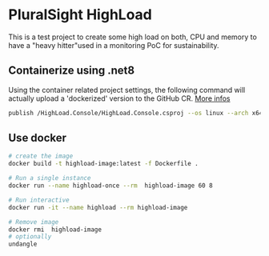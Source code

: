 # PluralSight HighLoad

This is a test project to create some high load on both, CPU and memory to have a "heavy hitter"used in a monitoring PoC for sustainability.

## Containerize using .net8

Using the container related project settings, the following command will actually upload a 'dockerized' version to the GitHub CR. [More infos](https://laurentkempe.com/2023/10/30/publish-dotnet-docker-images-using-dotnet-sdk-and-github-actions/)

```bash
publish /HighLoad.Console/HighLoad.Console.csproj --os linux --arch x64 /t:PublishContainer -c Release
```

## Use docker

```bash
# create the image
docker build -t highload-image:latest -f Dockerfile .

# Run a single instance
docker run --name highload-once --rm  highload-image 60 8

# Run interactive
docker run -it --name highload --rm highload-image

# Remove image
docker rmi  highload-image
# optionally
undangle
```
